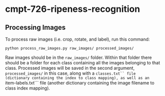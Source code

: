 # cmpt-726-ripeness-recognition

## Processing Images

To process raw images (i.e. crop, rotate, and label), run this command:
```
python process_raw_images.py raw_images/ processed_images/
```
Raw images should be in the ```raw_images/``` folder. Within that folder there should be a folder for each class containing all the images belonging to that class. Processed images will be saved in the second argument, ```processed_images/``` in this case, along with a ```classes.txt`` file (dictionary containing the index to class mapping), as well as an ```item-labels.txt``` file (another dictionary containing the image filename to class index mapping).